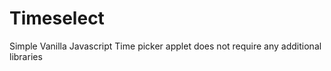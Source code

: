 # Timeselect
Simple Vanilla Javascript Time picker applet does not require any additional libraries  
